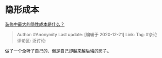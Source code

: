 # 隐形成本
[装修中最大的隐性成本是什么？](https://www.zhihu.com/question/403414841/answer/1344609084)

> Author: #Anonymity
> Last update: [编辑于 2020-12-21]
> Link:
> Tag: #杂论
> 评论区:
> 泛讨论:

做了一个全听了自己的、但是自己却越来越后悔的房子。
